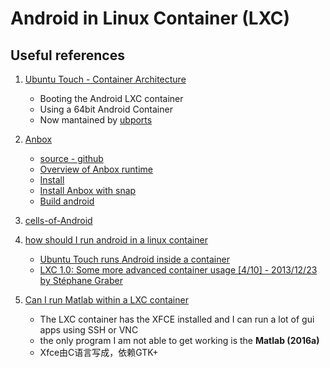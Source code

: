 # Android in Linux Container (LXC)

<!-- markdownlint-disable MD004 MD007 MD012 MD029 MD033 -->


## Useful references

1. [Ubuntu Touch - Container Architecture](https://wiki.ubuntu.com/Touch/ContainerArchitecture)
   - Booting the Android LXC container
   - Using a 64bit Android Container
   - Now mantained by [ubports](https://ubports.com/)

2. [Anbox](https://anbox.io/)
    - [source - github](https://github.com/anbox/anbox)
    - [Overview of Anbox runtime](https://github.com/anbox/anbox/blob/master/docs/runtime-setup.md)
    - [Install](https://github.com/anbox/anbox/blob/master/docs/install.md)
    - [Install Anbox with snap](https://docs.anbox.io/userguide/install.html)
    - [Build android](https://github.com/anbox/anbox/blob/master/docs/build-android.md)

3. [cells-of-Android](https://github.com/jianglin05290712/cells-of-Android)

4. [how should I run android in a linux container](https://stackoverflow.com/questions/20680717/how-should-i-run-android-in-a-linux-container-lxc)
    - [Ubuntu Touch runs Android inside a container](https://wiki.ubuntu.com/Touch/ContainerArchitecture)
    - [LXC 1.0: Some more advanced container usage [4/10] - 2013/12/23 by Stéphane Graber](https://stgraber.org/2013/12/23/lxc-1-0-some-more-advanced-container-usage/)

5. [Can I run Matlab within a LXC container](https://www.mathworks.com/matlabcentral/answers/337039-can-i-run-matlab-within-a-lxc-container)
    * The LXC container has the XFCE installed and I can run a lot of gui apps using SSH or VNC
    * the only program I am not able to get working is the **Matlab (2016a)**
    * Xfce由C语言写成，依赖GTK+


